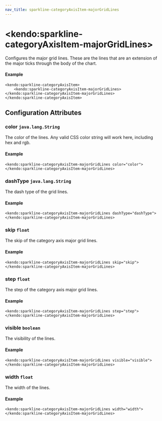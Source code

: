 ```yaml
---
nav_title: sparkline-categoryAxisItem-majorGridLines
---
```


# \<kendo:sparkline-categoryAxisItem-majorGridLines\>

Configures the major grid lines.
These are the lines that are an extension of the major ticks through the body of the chart.

#### Example
    <kendo:sparkline-categoryAxisItem>
        <kendo:sparkline-categoryAxisItem-majorGridLines></kendo:sparkline-categoryAxisItem-majorGridLines>
    </kendo:sparkline-categoryAxisItem>

## Configuration Attributes

### color `java.lang.String`

The color of the lines. Any valid CSS color string will work here, including hex and rgb.

#### Example
    <kendo:sparkline-categoryAxisItem-majorGridLines color="color">
    </kendo:sparkline-categoryAxisItem-majorGridLines>

### dashType `java.lang.String`

The dash type of the grid lines.

#### Example
    <kendo:sparkline-categoryAxisItem-majorGridLines dashType="dashType">
    </kendo:sparkline-categoryAxisItem-majorGridLines>

### skip `float`

The skip of the category axis major grid lines.

#### Example
    <kendo:sparkline-categoryAxisItem-majorGridLines skip="skip">
    </kendo:sparkline-categoryAxisItem-majorGridLines>

### step `float`

The step of the category axis major grid lines.

#### Example
    <kendo:sparkline-categoryAxisItem-majorGridLines step="step">
    </kendo:sparkline-categoryAxisItem-majorGridLines>

### visible `boolean`

The visibility of the lines.

#### Example
    <kendo:sparkline-categoryAxisItem-majorGridLines visible="visible">
    </kendo:sparkline-categoryAxisItem-majorGridLines>

### width `float`

The width of the lines.

#### Example
    <kendo:sparkline-categoryAxisItem-majorGridLines width="width">
    </kendo:sparkline-categoryAxisItem-majorGridLines>

